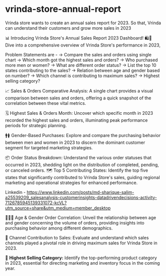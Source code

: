 # vrinda-store-annual-report
Vrinda store wants to create an annual sales report for 2023. So that, Vrinda can understand their customers and grow more sales in 2023

📊 Introducing Vrinda Store's Annual Sales Report 2023 Dashboard! 🛍💼 Dive into a comprehensive overview of Vrinda Store's performance in 2023, 

Problem Statements are - 
-> Compare the sales and orders using single chart
-> Which month got the highest sales and orders?
-> Who purchased more men or women?
-> What are different order status?
-> List the top 10 states contributing to the sales?
-> Relation between age and gender based on number?
-> Which channel is contributing to maximum sales?
-> Highest selling category?

📈 Sales & Orders Comparative Analysis: A single chart provides a visual comparison between sales and orders, offering a quick snapshot of the correlation between these vital metrics.

🗓 Highest Sales & Orders Month: Uncover which specific month in 2023 recorded the highest sales and orders, illuminating peak performance periods for strategic planning.

🚹🚺 Gender-Based Purchases: Explore and compare the purchasing behavior between men and women in 2023 to discern the dominant customer segment for targeted marketing strategies.

📦 Order Status Breakdown: Understand the various order statuses that occurred in 2023, shedding light on the distribution of completed, pending, or canceled orders.
🗺 Top 5 Contributing States: Identify the top five states that significantly contributed to Vrinda Store's sales, guiding regional marketing and operational strategies for enhanced performance.

Linkedin - https://www.linkedin.com/posts/md-sharique-salim-a25539209_salesanalysis-customerinsights-datadrivendecisions-activity-7126785945139331072-kcVL?utm_source=share&utm_medium=member_desktop

👫👱‍♂️ Age & Gender Order Correlation: Unveil the relationship between age and gender concerning the volume of orders, providing insights into purchasing behavior among different demographics.

📱 Channel Contribution to Sales: Evaluate and understand which sales channels played a pivotal role in driving maximum sales for Vrinda Store in 2023.

🥇 **Highest Selling Category:** Identify the top-performing product category in 2023, essential for directing marketing and inventory focus in the coming year.
